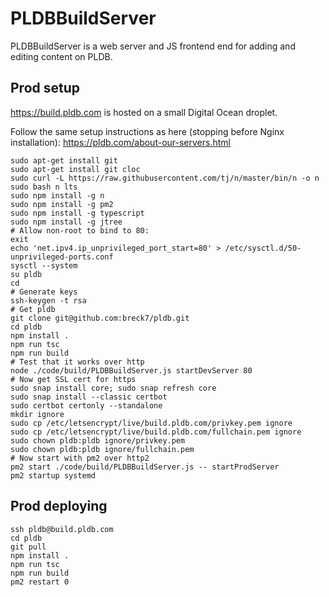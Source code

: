 # PLDBBuildServer

PLDBBuildServer is a web server and JS frontend end for adding and editing content on PLDB.

## Prod setup

https://build.pldb.com is hosted on a small Digital Ocean droplet.

Follow the same setup instructions as here (stopping before Nginx installation): https://pldb.com/about-our-servers.html

```
sudo apt-get install git
sudo apt-get install git cloc
sudo curl -L https://raw.githubusercontent.com/tj/n/master/bin/n -o n
sudo bash n lts
sudo npm install -g n
sudo npm install -g pm2
sudo npm install -g typescript
sudo npm install -g jtree
# Allow non-root to bind to 80:
exit
echo 'net.ipv4.ip_unprivileged_port_start=80' > /etc/sysctl.d/50-unprivileged-ports.conf
sysctl --system
su pldb
cd
# Generate keys
ssh-keygen -t rsa
# Get pldb
git clone git@github.com:breck7/pldb.git
cd pldb
npm install .
npm run tsc
npm run build
# Test that it works over http
node ./code/build/PLDBBuildServer.js startDevServer 80
# Now get SSL cert for https
sudo snap install core; sudo snap refresh core
sudo snap install --classic certbot
sudo certbot certonly --standalone
mkdir ignore
sudo cp /etc/letsencrypt/live/build.pldb.com/privkey.pem ignore
sudo cp /etc/letsencrypt/live/build.pldb.com/fullchain.pem ignore
sudo chown pldb:pldb ignore/privkey.pem
sudo chown pldb:pldb ignore/fullchain.pem
# Now start with pm2 over http2
pm2 start ./code/build/PLDBBuildServer.js -- startProdServer
pm2 startup systemd
```

## Prod deploying

```
ssh pldb@build.pldb.com
cd pldb
git pull
npm install .
npm run tsc
npm run build
pm2 restart 0
```
